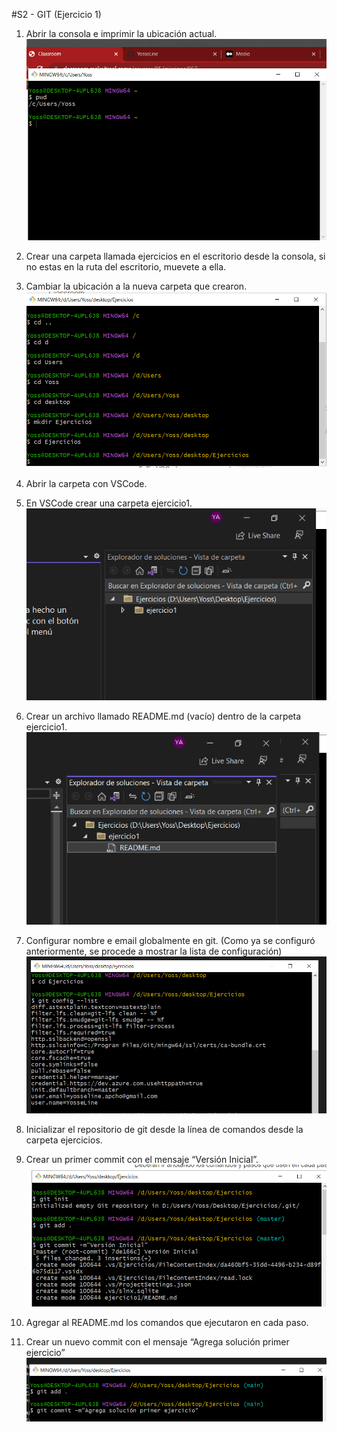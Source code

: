 #S2 - GIT (Ejercicio 1)

1. Abrir la consola e imprimir la ubicación actual.
![Imagen 1](../assets/images/git2.png)

2. Crear una carpeta llamada ejercicios en el escritorio desde la consola, si no estas en la ruta del escritorio, muevete a ella.
3. Cambiar la ubicación a la nueva carpeta que crearon.
![Imagen 2](../assets/images/git3.png)

4. Abrir la carpeta con VSCode.
5. En VSCode crear una carpeta ejercicio1.
![Imagen 3](../assets/images/git4.png)

6. Crear un archivo llamado README.md (vacío) dentro de la carpeta ejercicio1.
![Imagen 4](../assets/images/git5.png)

7. Configurar nombre e email globalmente en git.
(Como ya se configuró anteriormente, se procede a mostrar la lista de configuración)
![Imagen 5](../assets/images/git6.png)

8. Inicializar el repositorio de git desde la línea de comandos desde la carpeta ejercicios.
9. Crear un primer commit con el mensaje “Versión Inicial”.
![Imagen 6](../assets/images/git7.png)

10. Agregar al README.md los comandos que ejecutaron en cada paso.
11. Crear un nuevo commit con el mensaje “Agrega solución primer ejercicio”
![Imagen 7](../assets/images/git9.png)
